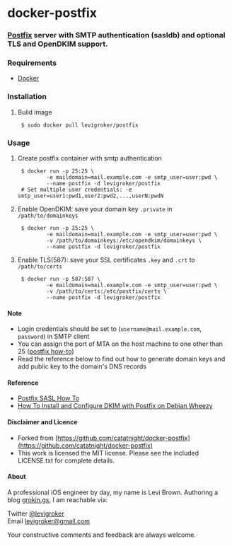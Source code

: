 docker-postfix
==============
### [Postfix](http://www.postfix.org) server with SMTP authentication (sasldb) and optional TLS and OpenDKIM support.

### Requirements
+ [Docker](https://www.docker.com)

### Installation
1. Build image

		$ sudo docker pull levigroker/postfix

### Usage
1. Create postfix container with smtp authentication

		$ docker run -p 25:25 \
				-e maildomain=mail.example.com -e smtp_user=user:pwd \
				--name postfix -d levigroker/postfix
		# Set multiple user credentials: -e smtp_user=user1:pwd1,user2:pwd2,...,userN:pwdN

2. Enable OpenDKIM: save your domain key ```.private``` in ```/path/to/domainkeys```

		$ docker run -p 25:25 \
				-e maildomain=mail.example.com -e smtp_user=user:pwd \
				-v /path/to/domainkeys:/etc/opendkim/domainkeys \
				--name postfix -d levigroker/postfix
3. Enable TLS(587): save your SSL certificates ```.key``` and ```.crt``` to  ```/path/to/certs```

		$ docker run -p 587:587 \
				-e maildomain=mail.example.com -e smtp_user=user:pwd \
				-v /path/to/certs:/etc/postfix/certs \
				--name postfix -d levigroker/postfix

#### Note
* Login credentials should be set to (`username@mail.example.com`, `password`) in SMTP client
* You can assign the port of MTA on the host machine to one other than 25 ([postfix how-to](http://www.postfix.org/MULTI_INSTANCE_README.html))
* Read the reference below to find out how to generate domain keys and add public key to the domain's DNS records

#### Reference
* [Postfix SASL How To](http://www.postfix.org/SASL_README.html)
* [How To Install and Configure DKIM with Postfix on Debian Wheezy](https://www.digitalocean.com/community/articles/how-to-install-and-configure-dkim-with-postfix-on-debian-wheezy)

#### Disclaimer and Licence

* Forked from [https://github.com/catatnight/docker-postfix](https://github.com/catatnight/docker-postfix)
* This work is licensed the MIT license.
  Please see the included LICENSE.txt for complete details.

#### About
A professional iOS engineer by day, my name is Levi Brown. Authoring a blog
[grokin.gs](http://grokin.gs), I am reachable via:

Twitter [@levigroker](https://twitter.com/levigroker)  
Email [levigroker@gmail.com](mailto:levigroker@gmail.com)  

Your constructive comments and feedback are always welcome.

